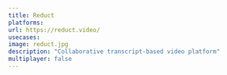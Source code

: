 ```yaml
---
title: Reduct
platforms: 
url: https://reduct.video/
usecases: 
image: reduct.jpg
description: "Collaborative transcript-based video platform"
multiplayer: false
---
```

